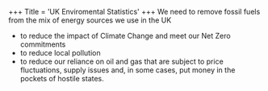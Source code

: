 +++
Title = 'UK Enviromental Statistics'
+++
We need to remove fossil fuels from the mix of energy sources we use in the UK
- to reduce the impact of Climate Change and meet our Net Zero commitments
- to reduce local pollution
- to reduce our reliance on oil and gas that are subject to price fluctuations, supply issues and, in some cases, put money in the pockets of hostile states.